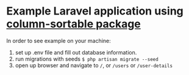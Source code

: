 # Example Laravel application using [column-sortable package](https://github.com/Kyslik/column-sortable)

In order to see example on your machine: 
 1. set up .env file and fill out database information.
 2. run migrations with seeds `$ php artisan migrate --seed`
 3. open up browser and navigate to `/`, or `/users` or `/user-details`
 
